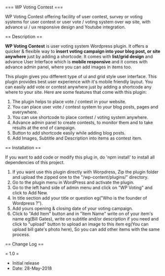 === WP Voting Contest ===

WP Voting Contest offering facility of user contest, survey or voting systems for user contest or user vote / voting system over wp site, with advance ui / ux responsive design and Youtube integration.
 
== Description ==

**WP Voting Contest** is user voting system Wordpress plugin. It offers a quicker & flexible way to **insert voting campaign into your blog post, or site anywhere** just by adding a shortcode. It comes with **list/grid design** and advance User Interface which is **mobile responsive** and it comes with advance admin panel, where you can add images in items too.

This plugin gives you different type of ui and grid style user interface.
This plugin provides best user experience with it's mobile friendly layout. You can easily add vote or contest anywhere just by adding a shortcode any where to your site.
Here are some features that come with this plugin:

1. The plugin helps to place vote / contest in your website.
1. You can place user vote / contest system to your blog posts, pages and everywhere.
1. You can use shortcode to place contest / voting system anywhere.
1. Advance admin panel to create contests, to monitor them and to take results at the end of campaign.
1. Button to add shortcode easily while adding blog posts.
1. Add Images, Subtitle and Description into items as contest item.

== Installation ==

If you want to add code or modify this plug in, do 'npm install' to install all dependencies of this project.

1. If you want use this plugin directly with Worpdress, Zip the plugin folder and upload the zipped one to the "/wp-content/plugins/" directory.
1. Go to the plugin menu in WordPress and activate the plugin.
1. Go to the left hand side of admin menu and click on "WP Voting" and click to Add New.
1. In title section add your title or question eg("Who is the founder of Wordpress ?").
1. Add yours opening & closing date of your voting campaign.
1. Click to "Add Item" button and in "Item Name" write on of your item's name eg(Bill Gates), write on subtitle and/or description if you need and click to "upload" button to upload an image to this item eg(You can upload bill gate's photo here), So you can add other items with the same process.


== Change Log ==

= 1.0 =
* Initial release
* Date: 28-May-2018
